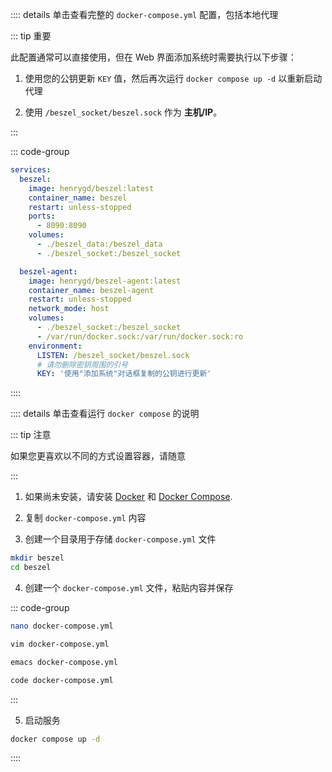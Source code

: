 :::: details 单击查看完整的 `docker-compose.yml` 配置，包括本地代理

::: tip 重要

此配置通常可以直接使用，但在 Web 界面添加系统时需要执行以下步骤：

1. 使用您的公钥更新 `KEY` 值，然后再次运行 `docker compose up -d` 以重新启动代理

2. 使用 `/beszel_socket/beszel.sock` 作为 **主机/IP**。

:::

::: code-group

```yaml [docker-compose.yml]
services:
  beszel:
    image: henrygd/beszel:latest
    container_name: beszel
    restart: unless-stopped
    ports:
      - 8090:8090
    volumes:
      - ./beszel_data:/beszel_data
      - ./beszel_socket:/beszel_socket

  beszel-agent:
    image: henrygd/beszel-agent:latest
    container_name: beszel-agent
    restart: unless-stopped
    network_mode: host
    volumes:
      - ./beszel_socket:/beszel_socket
      - /var/run/docker.sock:/var/run/docker.sock:ro
    environment:
      LISTEN: /beszel_socket/beszel.sock
      # 请勿删除密钥周围的引号
      KEY: '使用"添加系统"对话框复制的公钥进行更新'
```

::::

:::: details 单击查看运行 `docker compose` 的说明

::: tip 注意

如果您更喜欢以不同的方式设置容器，请随意

:::

1. 如果尚未安装，请安装 [Docker](https://docs.docker.com/engine/install/) 和 [Docker Compose](https://docs.docker.com/compose/install/).

2. 复制 `docker-compose.yml` 内容

3. 创建一个目录用于存储 `docker-compose.yml` 文件

```bash
mkdir beszel
cd beszel
```

4. 创建一个 `docker-compose.yml` 文件，粘贴内容并保存

::: code-group

```bash [nano]
nano docker-compose.yml
```

```bash [vim]
vim docker-compose.yml
```

```bash [emacs]
emacs docker-compose.yml
```

```bash [vscode]
code docker-compose.yml
```

:::

5. 启动服务

```bash
docker compose up -d
```

::::
